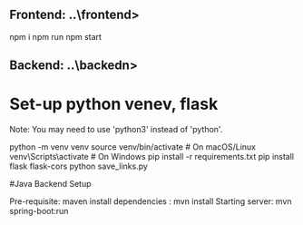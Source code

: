 ## Frontend: ..\frontend>
npm i
npm run
npm start

## Backend: ..\backedn>


# Set-up python venev, flask

Note: You may need to use 'python3' instead of 'python'.

python -m venv venv
source venv/bin/activate  # On macOS/Linux
venv\Scripts\activate  # On Windows
pip install -r requirements.txt
pip install flask flask-cors
python save_links.py


#Java Backend Setup

Pre-requisite: maven
install dependencies : mvn install
Starting server: mvn spring-boot:run
